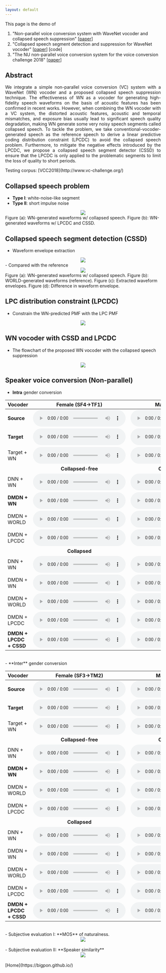 ```yaml
---
layout: default
---
```

This page is the demo of
1. "Non-parallel voice conversion system with WaveNet vocoder and collapsed speech suppression" [[paper](https://arxiv.org/abs/2003.11750)]   
2. "Collapsed speech segment detection and suppression for WaveNet vocoder" [[paper](https://arxiv.org/abs/1804.11055)] [code]  
3. "The NU non-parallel voice conversion system for the voice conversion challenge 2018" [[paper](https://easychair.org/publications/preprint/mzNP)]  

## **Abstract**  
<p align="justify"> We integrate a simple non-parallel voice conversion (VC) system with a WaveNet (WN) vocoder and a proposed collapsed speech suppression technique. The effectiveness of WN as a vocoder for generating high-fidelity speech waveforms on the basis of acoustic features has been confirmed in recent works. However, when combining the WN vocoder with a VC system, the distorted acoustic features, acoustic and temporal mismatches, and exposure bias usually lead to significant speech quality degradation, making WN generate some very noisy speech segments called collapsed speech. To tackle the problem, we take conventional-vocoder-generated speech as the reference speech to derive a linear predictive coding distribution constraint (LPCDC) to avoid the collapsed speech problem. Furthermore, to mitigate the negative effects introduced by the LPCDC, we propose a collapsed speech segment detector (CSSD) to ensure that the LPCDC is only applied to the problematic segments to limit the loss of quality to short periods. </p>
Testing corpus: [VCC2018](http://www.vc-challenge.org/)  

## **Collapsed speech problem**  
- **Type I**: white-noise-like segment
- **Type II**: short impulse noise
<center><img src="res/figure/collapsed_speech_problem.jpg" ></center>  
Figure (a): WN-generated waveforms w/ collapsed speech.  
Figure (b): WN-generated waveforms w/ LPCDC and CSSD.

## **Collapsed speech segment detection (CSSD)**  
- Waveform envelope extraction
<center><img src="res/figure/waveform_envelope_extraction.jpg" ></center>  
- Compared with the reference 
<center><img src="res/figure/waveform_comparison.jpg" ></center>  
Figure (a): WN-generated waveforms w/ collapsed speech.  
Figure (b): WORLD-generated waveforms (reference).  
Figure (c): Extracted waveform envelopes.  
Figure (d): Difference in waveform envelope.  

## **LPC distribution constraint (LPCDC)**  
- Constrain the WN-predicted PMF with the LPC PMF
<center><img src="res/figure/LPCDC.jpg" ></center> 

## **WN vocoder with CSSD and LPCDC**  
- The flowchart of the proposed WN vocoder with the collapsed speech suppression
<center><img src="res/figure/WN_CSSD_LPCDC.jpg" ></center> 


## **Speaker voice conversion (Non-parallel)**
- **Intra** gender conversion

| Vocoder | Female (SF4->TF1) | Male (SM3->TM1) |
|:--------|:-----------------:|:---------------:|
| **Source** | <audio src="res/audio/Natural/SF4/30005.wav" controls preload></audio> | <audio src="res/audio/Natural/SM3/30033.wav" controls preload></audio> |
| **Target** | <audio src="res/audio/Natural/TF1/30005.wav" controls preload></audio> | <audio src="res/audio/Natural/TM1/30033.wav" controls preload></audio> |
| Target + WN | <audio src="res/audio/WaveNet/TF1/30005.wav" controls preload></audio> | <audio src="res/audio/WaveNet/TM1/30033.wav" controls preload></audio> |
|  | **Collapsed-free** | **Collapsed-free** |
| DNN + WN | <audio src="res/audio/CollapsedFree/VCC2SF4-VCC2TF1/DNN+WN/30023.wav" controls preload></audio> | <audio src="res/audio/CollapsedFree/VCC2SM3-VCC2TM1/DNN+WN/30021.wav" controls preload></audio> |
| **DMDN + WN** | <audio src="res/audio/CollapsedFree/VCC2SF4-VCC2TF1/DMDN+WN/30023.wav" controls preload></audio> | <audio src="res/audio/CollapsedFree/VCC2SM3-VCC2TM1/DMDN+WN/30021.wav" controls preload></audio> |
| DMDN + WORLD | <audio src="res/audio/CollapsedFree/VCC2SF4-VCC2TF1/DMDN+WD/30023.wav" controls preload></audio> | <audio src="res/audio/CollapsedFree/VCC2SM3-VCC2TM1/DMDN+WD/30021.wav" controls preload></audio> |
| DMDN + LPCDC | <audio src="res/audio/CollapsedFree/VCC2SF4-VCC2TF1/DMDN+LPCDC/30023.wav" controls preload></audio> | <audio src="res/audio/CollapsedFree/VCC2SM3-VCC2TM1/DMDN+LPCDC/30021.wav" controls preload></audio> |
|  | **Collapsed** | **Collapsed** |
| DNN + WN | <audio src="res/audio/Collapsed/VCC2SF4-VCC2TF1/DNN+WN/30005.wav" controls preload></audio> | <audio src="res/audio/Collapsed/VCC2SM3-VCC2TM1/DNN+WN/30033.wav" controls preload></audio> |
| DMDN + WN | <audio src="res/audio/Collapsed/VCC2SF4-VCC2TF1/DMDN+WN/30005.wav" controls preload></audio> | <audio src="res/audio/Collapsed/VCC2SM3-VCC2TM1/DMDN+WN/30033.wav" controls preload></audio> |
| DMDN + WORLD | <audio src="res/audio/Collapsed/VCC2SF4-VCC2TF1/DMDN+WD/30005.wav" controls preload></audio> | <audio src="res/audio/Collapsed/VCC2SM3-VCC2TM1/DMDN+WD/30033.wav" controls preload></audio> |
| DMDN + LPCDC | <audio src="res/audio/Collapsed/VCC2SF4-VCC2TF1/DMDN+LPCDC/30005.wav" controls preload></audio> | <audio src="res/audio/Collapsed/VCC2SM3-VCC2TM1/DMDN+LPCDC/30033.wav" controls preload></audio> |
|  **DMDN + LPCDC + CSSD** | <audio src="res/audio/Collapsed/VCC2SF4-VCC2TF1/Proposed/30005.wav" controls preload></audio> | <audio src="res/audio/Collapsed/VCC2SM3-VCC2TM1/Proposed/30033.wav" controls preload></audio> |

<br />  
- **Inter** gender conversion

| Vocoder | Female (SF3->TM2) | Male (SM4->TF2) |
|:--------|:-----------------:|:---------------:|
| **Source** | <audio src="res/audio/Natural/SF3/30017.wav" controls preload></audio> | <audio src="res/audio/Natural/SM4/30019.wav" controls preload></audio> |
| **Target** | <audio src="res/audio/Natural/TM2/30017.wav" controls preload></audio> | <audio src="res/audio/Natural/TF2/30019.wav" controls preload></audio> |
| Target + WN | <audio src="res/audio/WaveNet/TM2/30017.wav" controls preload></audio> | <audio src="res/audio/WaveNet/TF2/30019.wav" controls preload></audio> |
|  | **Collapsed-free** | **Collapsed-free** |
| DNN + WN | <audio src="res/audio/CollapsedFree/VCC2SF3-VCC2TM2/DNN+WN/30003.wav" controls preload></audio> | <audio src="res/audio/CollapsedFree/VCC2SM4-VCC2TF2/DNN+WN/30019.wav" controls preload></audio> |
| **DMDN + WN** | <audio src="res/audio/CollapsedFree/VCC2SF3-VCC2TM2/DMDN+WN/30003.wav" controls preload></audio> | <audio src="res/audio/CollapsedFree/VCC2SM4-VCC2TF2/DMDN+WN/30019.wav" controls preload></audio> |
| DMDN + WORLD | <audio src="res/audio/CollapsedFree/VCC2SF3-VCC2TM2/DMDN+WD/30003.wav" controls preload></audio> | <audio src="res/audio/CollapsedFree/VCC2SM4-VCC2TF2/DMDN+WD/30019.wav" controls preload></audio> |
| DMDN + LPCDC | <audio src="res/audio/CollapsedFree/VCC2SF3-VCC2TM2/DMDN+LPCDC/30003.wav" controls preload></audio> | <audio src="res/audio/CollapsedFree/VCC2SM4-VCC2TF2/DMDN+LPCDC/30019.wav" controls preload></audio> |
|  | **Collapsed** | **Collapsed** |
| DNN + WN | <audio src="res/audio/Collapsed/VCC2SF3-VCC2TM2/DNN+WN/30017.wav" controls preload></audio> | <audio src="res/audio/Collapsed/VCC2SM4-VCC2TF2/DNN+WN/30005.wav" controls preload></audio> |
| DMDN + WN | <audio src="res/audio/Collapsed/VCC2SF3-VCC2TM2/DMDN+WN/30017.wav" controls preload></audio> | <audio src="res/audio/Collapsed/VCC2SM4-VCC2TF2/DMDN+WN/30005.wav" controls preload></audio> |
| DMDN + WORLD | <audio src="res/audio/Collapsed/VCC2SF3-VCC2TM2/DMDN+WD/30017.wav" controls preload></audio> | <audio src="res/audio/Collapsed/VCC2SM4-VCC2TF2/DMDN+WD/30005.wav" controls preload></audio> |
| DMDN + LPCDC | <audio src="res/audio/Collapsed/VCC2SF3-VCC2TM2/DMDN+LPCDC/30017.wav" controls preload></audio> | <audio src="res/audio/Collapsed/VCC2SM4-VCC2TF2/DMDN+LPCDC/30005.wav" controls preload></audio> |
| **DMDN + LPCDC + CSSD** | <audio src="res/audio/Collapsed/VCC2SF3-VCC2TM2/Proposed/30017.wav" controls preload></audio> | <audio src="res/audio/Collapsed/VCC2SM4-VCC2TF2/Proposed/30005.wav" controls preload></audio> |
   
<br />  
- Subjective evaluation I: **MOS** of naturalness.
<center><img src="res/figure/MOS.jpg" ></center>  
<br />  
- Subjective evaluation II: **Speaker similarity**
<center><img src="res/figure/Similarity.jpg" ></center>

<br /> 
[Home](https://bigpon.github.io/)

<br />  
<br />  